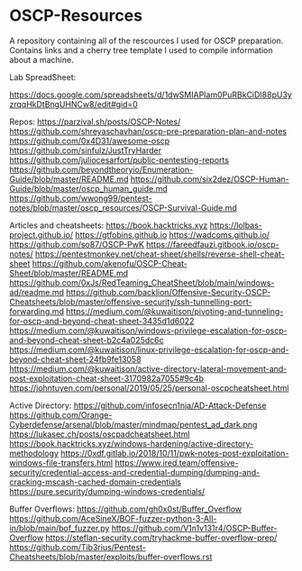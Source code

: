 # OSCP-Resources
A repository containing all of the rescources I used for OSCP preparation. Contains links and a cherry tree template I used to compile information about a machine.


Lab SpreadSheet:

https://docs.google.com/spreadsheets/d/1dwSMIAPIam0PuRBkCiDI88pU3yzrqqHkDtBngUHNCw8/edit#gid=0

Repos:
https://parzival.sh/posts/OSCP-Notes/
https://github.com/shreyaschavhan/oscp-pre-preparation-plan-and-notes
https://github.com/0x4D31/awesome-oscp
https://github.com/sinfulz/JustTryHarder
https://github.com/juliocesarfort/public-pentesting-reports
https://github.com/beyondtheoryio/Enumeration-Guide/blob/master/README.md
https://github.com/six2dez/OSCP-Human-Guide/blob/master/oscp_human_guide.md
https://github.com/wwong99/pentest-notes/blob/master/oscp_resources/OSCP-Survival-Guide.md

Articles and cheatsheets:
https://book.hacktricks.xyz
https://lolbas-project.github.io/
https://gtfobins.github.io
https://wadcoms.github.io/
https://github.com/so87/OSCP-PwK
https://fareedfauzi.gitbook.io/oscp-notes/
https://pentestmonkey.net/cheat-sheet/shells/reverse-shell-cheat-sheet
https://github.com/akenofu/OSCP-Cheat-Sheet/blob/master/README.md
https://github.com/0xJs/RedTeaming_CheatSheet/blob/main/windows-ad/readme.md
https://github.com/backlion/Offensive-Security-OSCP-Cheatsheets/blob/master/offensive-security/ssh-tunnelling-port-forwarding.md
https://medium.com/@kuwaitison/pivoting-and-tunneling-for-oscp-and-beyond-cheat-sheet-3435d1d6022
https://medium.com/@kuwaitison/windows-privilege-escalation-for-oscp-and-beyond-cheat-sheet-b2c4a025dc6c
https://medium.com/@kuwaitison/linux-privilege-escalation-for-oscp-and-beyond-cheat-sheet-24fb9fe13058
https://medium.com/@kuwaitison/active-directory-lateral-movement-and-post-exploitation-cheat-sheet-3170982a7055#9c4b
https://johntuyen.com/personal/2019/05/25/personal-oscpcheatsheet.html

Active Directory:
https://github.com/infosecn1nja/AD-Attack-Defense
https://github.com/Orange-Cyberdefense/arsenal/blob/master/mindmap/pentest_ad_dark.png
https://lukasec.ch/posts/oscpadcheatsheet.html
https://book.hacktricks.xyz/windows-hardening/active-directory-methodology
https://0xdf.gitlab.io/2018/10/11/pwk-notes-post-exploitation-windows-file-transfers.html
https://www.ired.team/offensive-security/credential-access-and-credential-dumping/dumping-and-cracking-mscash-cached-domain-credentials
https://pure.security/dumping-windows-credentials/


Buffer Overflows:
https://github.com/gh0x0st/Buffer_Overflow
https://github.com/AceSineX/BOF-fuzzer-python-3-All-in/blob/main/bof_fuzzer.py
https://github.com/V1n1v131r4/OSCP-Buffer-Overflow
https://steflan-security.com/tryhackme-buffer-overflow-prep/
https://github.com/Tib3rius/Pentest-Cheatsheets/blob/master/exploits/buffer-overflows.rst
